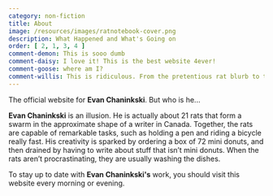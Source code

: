 ```yaml
---
category: non-fiction
title: About
image: /resources/images/ratnotebook-cover.png
description: What Happened and What's Going on
order: [ 2, 1, 3, 4 ]
comment-demon: This is sooo dumb
comment-daisy: I love it! This is the best website 4ever!
comment-goose: where am I?
comment-willis: This is ridiculous. From the pretentious rat blurb to the obvious fake name, this website appears to be run by a 13 year old.
---
```


The official website for **Evan Chaninkski**. But who is he...

**Evan Chaninkski** is an illusion. He is actually about 21 rats that form a swarm in the approximate shape of a writer in Canada. Together, the rats are capable of remarkable tasks, such as holding a pen and riding a bicycle really fast. His creativity is sparked by ordering a box of 72 mini donuts, and then drained by having to write about stuff that isn’t mini donuts. When the rats aren’t procrastinating, they are usually washing the dishes. 

To stay up to date with **Evan Chaninkski's** work, you should visit this website every morning or evening. 